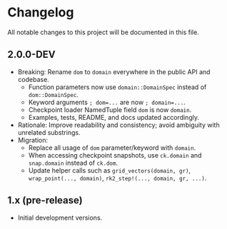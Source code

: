 # Changelog

All notable changes to this project will be documented in this file.

## 2.0.0-DEV

- Breaking: Rename `dom` to `domain` everywhere in the public API and codebase.
  - Function parameters now use `domain::DomainSpec` instead of `dom::DomainSpec`.
  - Keyword arguments `; dom=...` are now `; domain=...`.
  - Checkpoint loader NamedTuple field `dom` is now `domain`.
  - Examples, tests, README, and docs updated accordingly.
- Rationale: Improve readability and consistency; avoid ambiguity with unrelated substrings.
- Migration:
  - Replace all usage of `dom` parameter/keyword with `domain`.
  - When accessing checkpoint snapshots, use `ck.domain` and `snap.domain` instead of `ck.dom`.
  - Update helper calls such as `grid_vectors(domain, gr)`, `wrap_point(..., domain)`, `rk2_step!(..., domain, gr, ...)`.

## 1.x (pre-release)

- Initial development versions.
